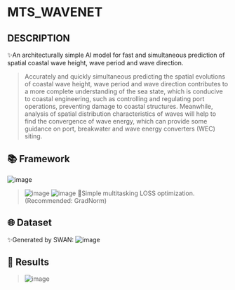 # MTS_WAVENET
## DESCRIPTION
✨An architecturally simple AI model for fast and simultaneous prediction of spatial coastal wave height, wave period and wave direction. 
> Accurately and quickly simultaneous predicting the spatial evolutions of coastal wave height, wave period and wave direction contributes to a more complete understanding of the sea state, which is conducive to coastal engineering, such as controlling and regulating port operations, preventing damage to coastal structures. Meanwhile, analysis of spatial distribution characteristics of waves will help to find the convergence of wave energy, which can provide some guidance on port, breakwater and wave energy converters (WEC) siting. 
## 📚 Framework
![image](https://github.com/SimyokH/MTS_WAVENET/assets/120697840/c916ea9d-3566-4e62-a05b-743fb9df1042)
> ![image](https://github.com/SimyokH/MTS_WAVENET/assets/120697840/02747565-5ce4-433e-9a9c-99b5d6112a27)
> ![image](https://github.com/SimyokH/MTS_WAVENET/assets/120697840/ce5ef528-4f58-40d8-94f6-7ddacff050cc)
🍻Simple multitasking LOSS optimization. (Recommended: GradNorm)
## 🌐 Dataset
✨Generated by SWAN:
![image](https://github.com/SimyokH/MTS_WAVENET/assets/120697840/0072f0e9-dcb2-41a2-8a97-c49bfd0d3955)
## 📄 Results
> ![image](https://github.com/SimyokH/MTS_WAVENET/assets/120697840/9bc7cd41-2101-4f3f-ab72-d99f62a24f1d)
